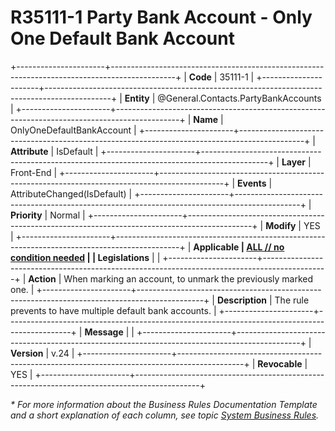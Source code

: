 ﻿---
erp.type: front-end-business-rule
erp.entity: General.Contacts.PartyBankAccounts
---

# R35111-1 Party Bank Account - Only One Default Bank Account
+----------------------+----------------------------------------------------------------------------------------------+
| **Code**             | 35111-1                                                                                      |
+----------------------+----------------------------------------------------------------------------------------------+
| **Entity**           | @General.Contacts.PartyBankAccounts                                                          |
+----------------------+----------------------------------------------------------------------------------------------+
| **Name**             | OnlyOneDefaultBankAccount                                                                    |
+----------------------+----------------------------------------------------------------------------------------------+
| **Attribute**        | IsDefault                                                                                    |
+----------------------+----------------------------------------------------------------------------------------------+
| **Layer**            | Front-End                                                                                    |
+----------------------+----------------------------------------------------------------------------------------------+
| **Events**           | AttributeChanged(IsDefault)                                                                  |
+----------------------+----------------------------------------------------------------------------------------------+
| **Priority**         | Normal                                                                                       |
+----------------------+----------------------------------------------------------------------------------------------+
| **Modify**           | YES                                                                                          |
+----------------------+----------------------------------------------------------------------------------------------+
| **Applicable         | [ALL // no condition needed](xref:applicable-legislations)                                   |
| Legislations**       |                                                                                              |
+----------------------+----------------------------------------------------------------------------------------------+
| **Action**           | When marking an account, to unmark the previously marked one.                                |
+----------------------+----------------------------------------------------------------------------------------------+
| **Description**      | The rule prevents to have multiple default bank accounts.                                    |
+----------------------+----------------------------------------------------------------------------------------------+
| **Message**          |                                                                                              |
+----------------------+----------------------------------------------------------------------------------------------+
| **Version**          | v.24                                                                                         |
+----------------------+----------------------------------------------------------------------------------------------+
| **Revocable**        | YES                                                                                          |
+----------------------+----------------------------------------------------------------------------------------------+

*\* For more information about the Business Rules Documentation Template and a short explanation of each column, see
topic [System Business Rules](../templates/template-description-system-business-rules.md).*
